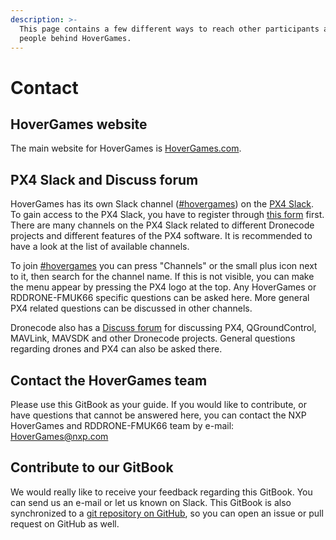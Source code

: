 ```yaml
---
description: >-
  This page contains a few different ways to reach other participants and the
  people behind HoverGames.
---
```


# Contact

## HoverGames website

The main website for HoverGames is [HoverGames.com](https://www.HoverGames.com).

## PX4 Slack and Discuss forum

HoverGames has its own Slack channel \([\#hovergames](https://px4.slack.com/app_redirect?channel=hovergames)\) on the [PX4 Slack](https://px4.slack.com/). To gain access to the PX4 Slack, you have to register through [this form](https://slack.px4.io/) first. There are many channels on the PX4 Slack related to different Dronecode projects and different features of the PX4 software. It is recommended to have a look at the list of available channels. 

To join [\#hovergames](https://px4.slack.com/app_redirect?channel=hovergames) you can press "Channels" or the small plus icon next to it, then search for the channel name. If this is not visible, you can make the menu appear by pressing the PX4 logo at the top. Any HoverGames or RDDRONE-FMUK66 specific questions can be asked here. More general PX4 related questions can be discussed in other channels.

Dronecode also has a [Discuss forum](http://discuss.px4.io/) for discussing PX4, QGroundControl, MAVLink, MAVSDK and other Dronecode projects. General questions regarding drones and PX4 can also be asked there.

## Contact the HoverGames team

Please use this GitBook as your guide. If you would like to contribute, or have questions that cannot be answered here, you can contact the NXP HoverGames and RDDRONE-FMUK66 team by e-mail: [HoverGames@nxp.com](mailto:hovergames@nxp.com)

## Contribute to our GitBook

We would really like to receive your feedback regarding this GitBook. You can send us an e-mail or let us known on Slack. This GitBook is also synchronized to a [git repository on GitHub](https://github.com/NXPHoverGames/GitBook-HoverGames), so you can open an issue or pull request on GitHub as well.




